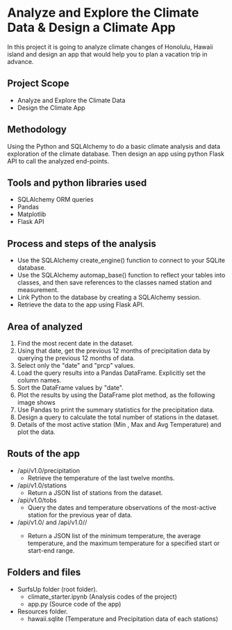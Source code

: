 # Analyze and Explore the Climate Data & Design a Climate App
In this project it is going to analyze climate changes of Honolulu, Hawaii island 
and design an app that would help you to plan a vacation trip in advance. 
## Project Scope
- Analyze and Explore the Climate Data
- Design the Climate App


## Methodology 
Using the Python and SQLAlchemy to do a basic climate analysis and data exploration of the climate database.
Then design an app using python Flask API to call the analyzed end-points.

## Tools and python libraries used
- SQLAlchemy ORM queries
- Pandas
- Matplotlib
- Flask API

## Process and steps of the analysis 
- Use the SQLAlchemy create_engine() function to connect to your SQLite database.
- Use the SQLAlchemy automap_base() function to reflect your tables into classes, and then save references to the classes named station and measurement.
- Link Python to the database by creating a SQLAlchemy session.
- Retrieve the data to the app using Flask API.

## Area of analyzed
1.	Find the most recent date in the dataset.
2.	Using that date, get the previous 12 months of precipitation data by querying the previous 12 months of data.
3.	Select only the "date" and "prcp" values.
4.	Load the query results into a Pandas DataFrame. Explicitly set the column names.
5.	Sort the DataFrame values by "date".
6.	Plot the results by using the DataFrame plot method, as the following image shows
7.	Use Pandas to print the summary statistics for the precipitation data.
8.	Design a query to calculate the total number of stations in the dataset.
9.	Details of the most active station (Min , Max and Avg Temperature) and plot the data.

## Routs of the app
- /api/v1.0/precipitation
  - Retrieve the temperature of the last twelve months.
- /api/v1.0/stations
  - Return a JSON list of stations from the dataset.
- /api/v1.0/tobs
  - Query the dates and temperature observations of the most-active station for the previous year of data.
- /api/v1.0/<start> and /api/v1.0/<start>/<end>
  - Return a JSON list of the minimum temperature, the average temperature, and the maximum temperature for a specified start or start-end range.

## Folders and files
- SurfsUp folder (root folder).
  - climate_starter.ipynb (Analysis codes of the project)
  - app.py (Source code of the app)
- Resources folder. 
  - hawaii.sqlite (Temperature and Precipitation data of each stations)


